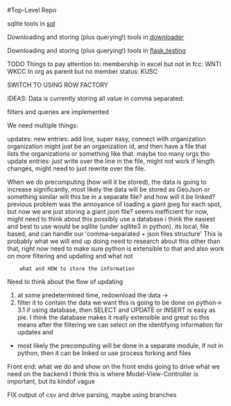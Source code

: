 #Top-Level Repo

sqlite tools in [sql](sql)

Downloading and storing (plus querying!) tools in [downloader](downloader)

Downloading and storing (plus querying!) tools in [flask_testing](flask_testing)

TODO
Things to pay attention to:
membership in excel but not in fcc:
WNTI
WKCC
In org as parent but no member status:
KUSC


SWITCH TO USING ROW FACTORY



IDEAS:
Data is currently storing all value in comma separated:

filters and queries are implemented

We need multiple things:

updates:
    new entries: add line, super easy, connect with organization
        organization might just be an organization id, and then have a file that    
        lists the organizations or something like that. maybe too many orgs tho
    update entries: just write over the line in the file, might not work if length
        changes, might need to just rewrite over the file.
        
When we do precomputing (how will it be stored), the data is going to increase significantly, most likely the data will be stored as GeoJson or something similar
    will this be in a separate file? and how will it be linked?
    previous problem was the annoyance of loading a giant jpeg for each spot, but 
    now we are just storing a giant json file? seems inefficient for now, might
    need to think about this
    possibly use a database
        i think the easiest and best to use would be sqllite (under sqllite3 in
        python). its local, file based, and can handle our 'comma-separated + json 
        files structure'
        This is probably what we will end up doing
        need to research about this
        other than that, right now need to make sure python is extensible 
        to that and also work on more filtering and updating and what not
        
        what and HOW to store the information
        
                

Need to think about the flow of updating

1. at some predetermined time, redownload the data ->
2. filter it to contain the data we want this is going to be done on python->
3.1 if using database, then SELECT and UPDATE or INSERT is easy as pie. I think the database makes it really extensible and great
    so this means after the filtering we can select on the identifying information
    for updates and 
    
    
-   most likely the precomputing will be done in a separate module, 
    if not in python, then it can be linked or use process forking and files
    
    
    
Front end: what we do and show on the front endis going to drive what we need on the backend
I think this is where Model-View-Controller is important, but its kindof vague


FIX output of csv and drive parsing, maybe using branches
